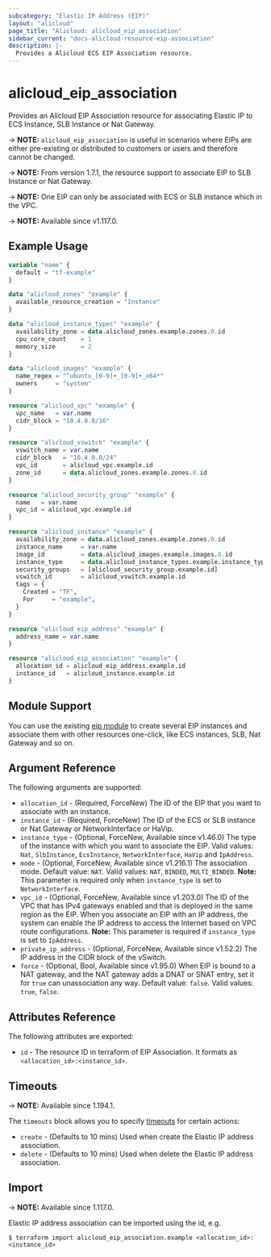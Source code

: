 ```yaml
---
subcategory: "Elastic IP Address (EIP)"
layout: "alicloud"
page_title: "Alicloud: alicloud_eip_association"
sidebar_current: "docs-alicloud-resource-eip-association"
description: |-
  Provides a Alicloud ECS EIP Association resource.
---
```


# alicloud_eip_association

Provides an Alicloud EIP Association resource for associating Elastic IP to ECS Instance, SLB Instance or Nat Gateway.

-> **NOTE:** `alicloud_eip_association` is useful in scenarios where EIPs are either
 pre-existing or distributed to customers or users and therefore cannot be changed.

-> **NOTE:** From version 1.7.1, the resource support to associate EIP to SLB Instance or Nat Gateway.

-> **NOTE:** One EIP can only be associated with ECS or SLB instance which in the VPC.

-> **NOTE:** Available since v1.117.0.

## Example Usage

```terraform
variable "name" {
  default = "tf-example"
}

data "alicloud_zones" "example" {
  available_resource_creation = "Instance"
}

data "alicloud_instance_types" "example" {
  availability_zone = data.alicloud_zones.example.zones.0.id
  cpu_core_count    = 1
  memory_size       = 2
}

data "alicloud_images" "example" {
  name_regex = "^ubuntu_[0-9]+_[0-9]+_x64*"
  owners     = "system"
}

resource "alicloud_vpc" "example" {
  vpc_name   = var.name
  cidr_block = "10.4.0.0/16"
}

resource "alicloud_vswitch" "example" {
  vswitch_name = var.name
  cidr_block   = "10.4.0.0/24"
  vpc_id       = alicloud_vpc.example.id
  zone_id      = data.alicloud_zones.example.zones.0.id
}

resource "alicloud_security_group" "example" {
  name   = var.name
  vpc_id = alicloud_vpc.example.id
}

resource "alicloud_instance" "example" {
  availability_zone = data.alicloud_zones.example.zones.0.id
  instance_name     = var.name
  image_id          = data.alicloud_images.example.images.0.id
  instance_type     = data.alicloud_instance_types.example.instance_types.0.id
  security_groups   = [alicloud_security_group.example.id]
  vswitch_id        = alicloud_vswitch.example.id
  tags = {
    Created = "TF",
    For     = "example",
  }
}

resource "alicloud_eip_address" "example" {
  address_name = var.name
}

resource "alicloud_eip_association" "example" {
  allocation_id = alicloud_eip_address.example.id
  instance_id   = alicloud_instance.example.id
}
```

## Module Support

You can use the existing [eip module](https://registry.terraform.io/modules/terraform-alicloud-modules/eip/alicloud) 
to create several EIP instances and associate them with other resources one-click, like ECS instances, SLB, Nat Gateway and so on.

## Argument Reference

The following arguments are supported:

* `allocation_id` - (Required, ForceNew) The ID of the EIP that you want to associate with an instance.
* `instance_id` - (Required, ForceNew) The ID of the ECS or SLB instance or Nat Gateway or NetworkInterface or HaVip.
* `instance_type` - (Optional, ForceNew, Available since v1.46.0) The type of the instance with which you want to associate the EIP. Valid values: `Nat`, `SlbInstance`, `EcsInstance`, `NetworkInterface`, `HaVip` and `IpAddress`.
* `mode` - (Optional, ForceNew, Available since v1.216.1) The association mode. Default value: `NAT`. Valid values: `NAT`, `BINDED`, `MULTI_BINDED`. **Note:** This parameter is required only when `instance_type` is set to `NetworkInterface`.
* `vpc_id` - (Optional, ForceNew, Available since v1.203.0) The ID of the VPC that has IPv4 gateways enabled and that is deployed in the same region as the EIP. When you associate an EIP with an IP address, the system can enable the IP address to access the Internet based on VPC route configurations. **Note:** This parameter is required if `instance_type` is set to `IpAddress`.
* `private_ip_address` - (Optional, ForceNew, Available since v1.52.2) The IP address in the CIDR block of the vSwitch.
* `force` - (Optional, Bool, Available since v1.95.0) When EIP is bound to a NAT gateway, and the NAT gateway adds a DNAT or SNAT entry, set it for `true` can unassociation any way. Default value: `false`. Valid values: `true`, `false`.

## Attributes Reference

The following attributes are exported:

* `id` - The resource ID in terraform of EIP Association. It formats as `<allocation_id>:<instance_id>`.

## Timeouts

-> **NOTE:** Available since 1.194.1.

The `timeouts` block allows you to specify [timeouts](https://www.terraform.io/docs/configuration-0-11/resources.html#timeouts) for certain actions:

* `create` - (Defaults to 10 mins) Used when create the Elastic IP address association.
* `delete` - (Defaults to 10 mins) Used when delete the Elastic IP address association.

## Import

-> **NOTE:** Available since 1.117.0.

Elastic IP address association can be imported using the id, e.g.

```shell
$ terraform import alicloud_eip_association.example <allocation_id>:<instance_id>
```
